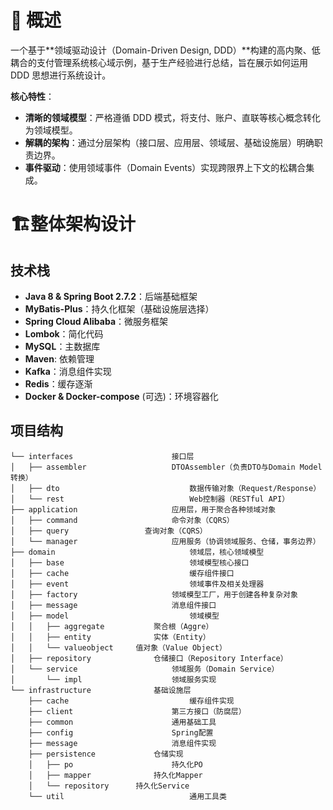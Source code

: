 # 🎯 概述

一个基于**领域驱动设计（Domain-Driven Design, DDD）**构建的高内聚、低耦合的支付管理系统核心域示例，基于生产经验进行总结，旨在展示如何运用 DDD 思想进行系统设计。

**核心特性**：

- **清晰的领域模型**：严格遵循 DDD 模式，将支付、账户、直联等核心概念转化为领域模型。
- **解耦的架构**：通过分层架构（接口层、应用层、领域层、基础设施层）明确职责边界。
- **事件驱动**：使用领域事件（Domain Events）实现跨限界上下文的松耦合集成。

# 🏗️整体架构设计

## 技术栈

- **Java 8 & Spring Boot 2.7.2**：后端基础框架
- **MyBatis-Plus**：持久化框架（基础设施层选择）
- **Spring Cloud Alibaba**：微服务框架
- **Lombok**：简化代码
- **MySQL**：主数据库
- **Maven**: 依赖管理
- **Kafka**：消息组件实现
- **Redis**：缓存逐渐
- **Docker & Docker-compose** (可选)：环境容器化

## 项目结构

```
└── interfaces						接口层
│   ├── assembler					DTOAssembler（负责DTO与Domain Model转换）
│   ├── dto								数据传输对象（Request/Response）
│   └── rest							Web控制器（RESTful API）
├── application						应用层，用于聚合各种领域对象
│   ├── command						命令对象（CQRS）
│   ├── query		          查询对象（CQRS）
│   └── manager						应用服务（协调领域服务、仓储，事务边界）
├── domain								领域层，核心领域模型
│   ├── base							领域模型核心接口
│   ├── cache							缓存组件接口
│   ├── event							领域事件及相关处理器
│   ├── factory						领域模型工厂，用于创建各种复杂对象
│   ├── message						消息组件接口
│   ├── model							领域模型
│   │   ├── aggregate			聚合根（Aggre）
│   │   ├── entity				实体（Entity）
│   │   └── valueobject		值对象（Value Object）
│   ├── repository				仓储接口（Repository Interface）
│   └── service						领域服务（Domain Service）
│       └── impl					领域服务实现
└── infrastructure				基础设施层
    ├── cache							缓存组件实现
    ├── client						第三方接口（防腐层）
    ├── common						通用基础工具
    ├── config						Spring配置
    ├── message						消息组件实现
    ├── persistence				仓储实现
    │   ├── po						持久化PO
    │   ├── mapper				持久化Mapper
    │   └── repository		持久化Service
    └── util							通用工具类

```

